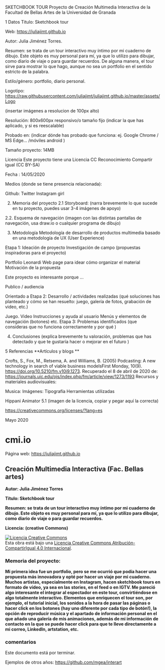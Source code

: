 SKETCHBOOK TOUR
Proyecto de Creación Multimedia Interactiva de la Facultad de Bellas Artes de la Universidad de Granada

1 Datos
Titulo: Sketchbook tour

Web: https://juliajimt.github.io

Autor: Julia Jiménez Torres.

Resumen: se trata de un tour interactivo muy íntimo por mi cuaderno de dibujo. Este objeto es muy personal para mí, ya que lo utilizo para dibujar, como diario de viaje o para guardar recuerdos. De alguna manera, el tour sirve para mostrar lo que hago, aunque no sea un portfolio en el sentido estricto de la palabra.

Estilo/género: portfolio, diario personal.

Logotipo: https://raw.githubusercontent.com/juliajimt/juliajimt.github.io/master/assets/Logo

(insertar imágenes a resolucion de 100px alto)

Resolución: 800x600px responsivo/o tamaño fijo (indicar la que has aplicado, y si es reescalable)

Probado en: (indicar dónde has probado que funciona: ej. Google Chrome / MS Edge... /móviles android )

Tamaño proyecto: 14MB

Licencia Este proyecto tiene una Licencia CC Reconocimiento Compartir igual (CC BY-SA)

Fecha : 14/05/2020

Medios (donde se tiene presencia relacionada):

Github:
Twitter
Instagram
girl

2. Memoria del proyecto
2.1 Storyboard:
(narra brevemente lo que sucede en tu proyecto, puedes usar 3-4 imágenes de apoyo)

2.2. Esquema de navegación
(imagen con las distintas pantallas de navegación, usa draw.io o cualquier programa de dibujo)

3. Metodología
Metodología de desarrollo de productos multimedia basado en una metodología de UX (User Experience)

Etapa 1: Ideación de proyecto
Investigación de campo (propuestas inspiradoras para el proyecto)

Portfolio Leonardi Web page para idear cómo organizar el material
Motivación de la propuesta

Este proyecto es interesante porque ...

Publico / audiencia

Orientado a
Etapa 2: Desarrollo / actividades realizadas
(qué soluciones has planteado y cómo se han resuelto: juego, galería de fotos, grabación de video, etc.)

Juego.
Video
Instrucciones y ayuda al usuario
Menús y elementos de navegación (botones)
etc.
Etapa 3: Problemas identificados
(que consideras que no funciona correctamente y por qué )

4. Conclusiones
(explica brevemente tu valoración, problemas que has detectado y que te gustaría hacer o mejorar en el futuro )

5 Referencias
**Artículos y blogs **

Crofts, S., Fox, M., Retsema, A. and Williams, B. (2005) Podcasting: A new technology in search of viable business modelsFirst Monday, 10(9). https://doi.org/10.5210/fm.v10i9.1273. Recuperado el 8 de abril de 2020 de: https://journals.uic.edu/ojs/index.php/fm/article/view/1273/1193
Recursos y materiales audiovisuales:

Musica:
Imágenes:
Tipografía
Herramientas utilizadas

Hippani Animator 5.1
(imagen de la licencia, copiar y pegar aquí la correcta)

https://creativecommons.org/licenses/?lang=es

Mayo 2020


# cmi.io
Página web: https://juliajimt.github.io

## Creación Multimedia Interactiva (Fac. Bellas artes)

**Autor: Julia Jiménez Torres** 

**Título: Sketchbook tour** 

**Resumen: se trata de un tour interactivo muy íntimo por mi cuaderno de dibujo. Este objeto es muy personal para mí, ya que lo utilizo para dibujar, como diario de viaje o para guardar recuerdos.**

**Licencia: (creative Commons)**

<a rel="license" href="http://creativecommons.org/licenses/by-sa/4.0/"><img alt="Licencia Creative Commons" style="border-width:0" src="https://i.creativecommons.org/l/by-sa/4.0/88x31.png" /></a><br />Esta obra está bajo una <a rel="license" href="http://creativecommons.org/licenses/by-sa/4.0/">Licencia Creative Commons Atribución-CompartirIgual 4.0 Internacional</a>.


### Memoria del proyecto:
**Mi primera idea fue un portfolio, pero se me ocurrió que podía hacer una propuesta más innovadora y opté por hacer un viaje por mi cuaderno.
Muchos artistas, especialmente en Instagram, hacen sketchbook tours en formato de vídeo, ya sea en las stories, en el feed o en IGTV. Me pareció algo interesante el integrar al espectador en este tour, convirtiéndose en algo totalmente interactivo.
Elementos que enriquecen el tour son, por ejemplo, el tutorial inicial, los sonidos a la hora de pasar las páginas o hacer click en los botones (hay uno diferente por cada tipo de botón!), la opción de reproducir música y el apartado de información personal en el que añado una galería de mis animaciones, además de mi información de contacto en la que se puede hacer click para que te lleve directamente a mi correo, LinkedIn, artstation, etc.**


### comentarios
Este documento está por terminar.

Ejemplos de otros años: https://github.com/mgea/interart 
